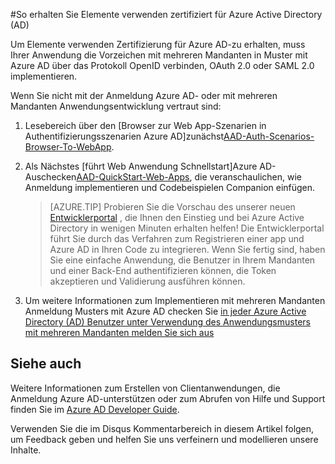 <properties
   pageTitle="So erhalten Sie Elemente verwenden, die zertifiziert für Azure Active Directory | Microsoft Azure"
   description="Details zum Abrufen Ihrer Anwendungs Elemente zertifiziert für Azure Active Directory verwenden."
   services="active-directory"
   documentationCenter=""
   authors="skwan"
   manager="mbaldwin"
   editor=""/>

<tags
   ms.service="active-directory"
   ms.devlang="na"
   ms.topic="article"
   ms.tgt_pltfrm="na"
   ms.workload="identity"
   ms.date="10/28/2016"
   ms.author="skwan;bryanla"/>

#<a name="how-to-get-appsource-certified-for-azure-active-directory-ad"></a>So erhalten Sie Elemente verwenden zertifiziert für Azure Active Directory (AD) 

Um Elemente verwenden Zertifizierung für Azure AD-zu erhalten, muss Ihrer Anwendung die Vorzeichen mit mehreren Mandanten in Muster mit Azure AD über das Protokoll OpenID verbinden, OAuth 2.0 oder SAML 2.0 implementieren. 

Wenn Sie nicht mit der Anmeldung Azure AD- oder mit mehreren Mandanten Anwendungsentwicklung vertraut sind:

1. Lesebereich über den [Browser zur Web App-Szenarien in Authentifizierungsszenarien Azure AD]zunächst[AAD-Auth-Scenarios-Browser-To-WebApp].  
2. Als Nächstes [führt Web Anwendung Schnellstart]Azure AD-Auschecken[AAD-QuickStart-Web-Apps], die veranschaulichen, wie Anmeldung implementieren und Codebeispielen Companion einfügen. 

    > [AZURE.TIP] Probieren Sie die Vorschau des unserer neuen [Entwicklerportal](https://identity.microsoft.com/Docs/Web) , die Ihnen den Einstieg und bei Azure Active Directory in wenigen Minuten erhalten helfen!  Die Entwicklerportal führt Sie durch das Verfahren zum Registrieren einer app und Azure AD in Ihren Code zu integrieren.  Wenn Sie fertig sind, haben Sie eine einfache Anwendung, die Benutzer in Ihrem Mandanten und einer Back-End authentifizieren können, die Token akzeptieren und Validierung ausführen können.

3. Um weitere Informationen zum Implementieren mit mehreren Mandanten Anmeldung Musters mit Azure AD checken Sie [in jeder Azure Active Directory (AD) Benutzer unter Verwendung des Anwendungsmusters mit mehreren Mandanten melden Sie sich aus][AAD-Howto-Multitenant-Overview]

## <a name="related-content"></a>Siehe auch
Weitere Informationen zum Erstellen von Clientanwendungen, die Anmeldung Azure AD-unterstützen oder zum Abrufen von Hilfe und Support finden Sie im [Azure AD Developer Guide][AAD-Dev-Guide].

Verwenden Sie die im Disqus Kommentarbereich in diesem Artikel folgen, um Feedback geben und helfen Sie uns verfeinern und modellieren unsere Inhalte.

<!--Reference style links -->
[AAD-Auth-Scenarios]: ./active-directory-authentication-scenarios.md
[AAD-Auth-Scenarios-Browser-To-WebApp]: ./active-directory-authentication-scenarios.md#web-browser-to-web-application
[AAD-Dev-Guide]: ./active-directory-developers-guide.md
[AAD-Howto-Multitenant-Overview]: ./active-directory-devhowto-multi-tenant-overview.md
[AAD-QuickStart-Web-Apps]: ./active-directory-developers-guide.md#web-application-quick-start-guides


<!--Image references-->










